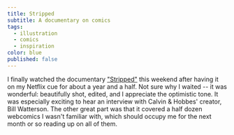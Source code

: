 ```yaml
---
title: Stripped
subtitle: A documentary on comics
tags: 
  - illustration
  - comics
  - inspiration
color: blue
published: false
---
```


I finally watched the documentary ["Stripped"](http://www.strippedfilm.com) this weekend after having it on my Netflix cue for about a year and a half. Not sure why I waited -- it was wonderful: beautifully shot, edited, and I appreciate the optimistic tone. It was especially exciting to hear an interview with Calvin & Hobbes' creator, Bill Watterson.  The other great part was that it covered a half dozen webcomics I wasn't familiar with, which should occupy me for the next month or so reading up on all of them.
